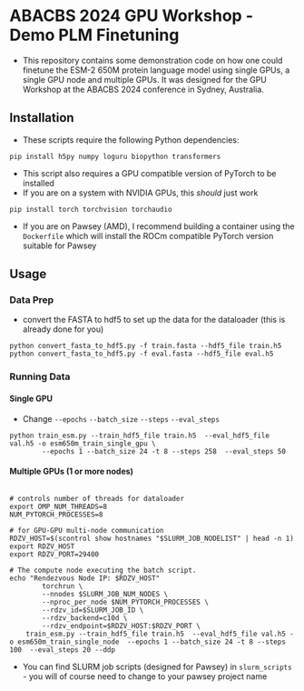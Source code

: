 # ABACBS 2024 GPU Workshop - Demo PLM Finetuning

* This repository contains some demonstration code on how one could finetune the ESM-2 650M protein language model using single GPUs, a single GPU node and multiple GPUs. It was designed for the GPU Workshop at the  ABACBS 2024 conference in Sydney, Australia. 

## Installation

* These scripts require the following Python dependencies:

```
pip install h5py numpy loguru biopython transformers
```

* This script also requires a GPU compatible version of PyTorch to be installed
* If you are on a system with NVIDIA GPUs, this _should_ just work

```
pip install torch torchvision torchaudio
```

* If you are on Pawsey (AMD), I recommend building a container using the `Dockerfile` which will install the ROCm compatible PyTorch version suitable for Pawsey


## Usage

### Data Prep

* convert the FASTA to hdf5 to set up the data for the dataloader (this is already done for you)

```
python convert_fasta_to_hdf5.py -f train.fasta --hdf5_file train.h5
python convert_fasta_to_hdf5.py -f eval.fasta --hdf5_file eval.h5
```

### Running Data

#### Single GPU

* Change `--epochs` `--batch_size` `--steps`  `--eval_steps`

```
python train_esm.py --train_hdf5_file train.h5  --eval_hdf5_file val.h5 -o esm650m_train_single_gpu \
        --epochs 1 --batch_size 24 -t 8 --steps 258  --eval_steps 50
```

#### Multiple GPUs (1 or more nodes)

```

# controls number of threads for dataloader
export OMP_NUM_THREADS=8
NUM_PYTORCH_PROCESSES=8

# for GPU-GPU multi-node communication
RDZV_HOST=$(scontrol show hostnames "$SLURM_JOB_NODELIST" | head -n 1)
export RDZV_HOST
export RDZV_PORT=29400

# The compute node executing the batch script.
echo "Rendezvous Node IP: $RDZV_HOST"
        torchrun \
        --nnodes $SLURM_JOB_NUM_NODES \
        --nproc_per_node $NUM_PYTORCH_PROCESSES \
        --rdzv_id=$SLURM_JOB_ID \
        --rdzv_backend=c10d \
        --rdzv_endpoint=$RDZV_HOST:$RDZV_PORT \
	train_esm.py --train_hdf5_file train.h5  --eval_hdf5_file val.h5 -o esm650m_train_single_node  --epochs 1 --batch_size 24 -t 8 --steps 100  --eval_steps 20 --ddp

```

* You can find SLURM job scripts (designed for Pawsey) in `slurm_scripts` - you will of course need to change to your pawsey project name

